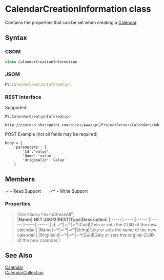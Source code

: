 [comment]: # (Name:CalendarCreationInformation)
[comment]: # (Name:Microsoft.ProjectServer.CalendarCreationInformation)
[comment]: # (Type:class)
[comment]: # (Status:Verified)

# <a name="name"></a>CalendarCreationInformation class

<a name="description"></a>Contains the properties that can be set when creating a [Calendar](Calendar.md).

## <a name="syntax"></a>Syntax

### CSOM

```cs
class CalendarCreationInformation 
```
### JSOM

```javascript
PS.CalendarCreationInformation
```
### REST Interface

Supported.

```
PS.CalendarCreationInformation

http://contoso.sharepoint.com/sites/pwa/api/ProjectServer/Calendars/Add
```
POST Example (not all fields may be required)
```
body = {
	'parameters': {
		'Id':'value', 
		'Name':'value', 
		'OriginalId':'value'		
	}
```

## <a name="members"></a>Members


&#x2713; - Read Support &nbsp;&nbsp;&nbsp;&nbsp;&nbsp;&nbsp;&#x2713;&#x02B7; - Write Support

### <a name="properties"></a>Properties
> [!div class="mx-tdBreakAll"]
|**Name**|**.NET**|**JSOM**|**REST**|**Type**|**Description**|
|:-----|:-----:|:-----:|:-----:|:-----|:-----|
|<a name="Id"></a>Id|&#x2713;&#x02B7;|&#x2713;&#x02B7;|&#x2713;&#x02B7;|Guid|Gets or sets the GUID of the new calendar.|
|<a name="Name"></a>Name|&#x2713;&#x02B7;|&#x2713;&#x02B7;|&#x2713;&#x02B7;|String|Gets or sets the name of the new calendar.|
|<a name="OriginalId"></a>OriginalId|&#x2713;&#x02B7;|&#x2713;&#x02B7;|&#x2713;&#x02B7;|Guid|Gets or sets the original GUID of the new calendar.|

## <a name="seeAlso"></a>See Also

[Calendar](Calendar.md)<br/>
[CalendarCollection](CalendarCollection.md)<br/>
